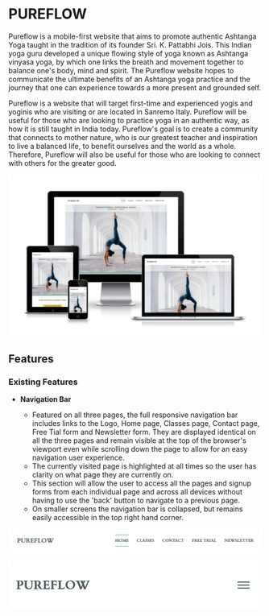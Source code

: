 # PUREFLOW

Pureflow is a mobile-first website that aims to promote authentic Ashtanga Yoga taught in the tradition of its founder Sri. K. Pattabhi Jois. This Indian yoga guru developed a unique flowing style of yoga known as Ashtanga vinyasa yoga, by which one links the breath and movement together to balance one's body, mind and spirit. The Pureflow website hopes to communicate the ultimate benefits of an Ashtanga yoga practice and the journey that one can experience towards a more present and grounded self. 

Pureflow is a website that will target first-time and experienced yogis and yoginis who are visiting or are located in Sanremo Italy. Pureflow will be useful for those who are looking to practice yoga in an authentic way, as how it is still taught in India today. Pureflow's goal is to create a community that connects to mother nature, who is our greatest teacher and inspiration to live a balanced life, to benefit ourselves and the world as a whole. Therefore, Pureflow will also be useful for those who are looking to connect with others for the greater good. 

![](assets/images-readme/mock-ups.png)

## Features

### Existing Features

- __Navigation Bar__

    - Featured on all three pages, the full responsive navigation bar includes links to the Logo, Home page, Classes page, Contact page, Free Tial form and Newsletter form. They are displayed identical on all the three pages and remain visible at the top of the browser's viewport even while scrolling down the page to allow for an easy navigation user experience. 
    - The currently visited page is highlighted at all times so the user has clarity on what page they are currently on. 
    - This section will allow the user to access all the pages and signup forms from each individual page and across all devices without having to use the 'back' button to navigate to a previous page.
    - On smaller screens the navigation bar is collapsed, but remains easily accessible in the top right hand corner.

![](assets/images-readme/nav-bar.png)

![](assets/images-readme/nav-bar-mobile.png)







